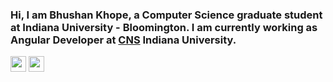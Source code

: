 ### Hi, I am Bhushan Khope, a Computer Science graduate student at Indiana University - Bloomington. I am currently working as Angular Developer at [CNS](https://cns.iu.edu/) Indiana University.

<p><a href="https://www.linkedin.com/in/bhushankhope/"><img src="https://img.shields.io/badge/linkedin-%230077B5.svg?&style=for-the-badge&logo=linkedin&logoColor=white" height=25></a>
<a href="mailto:bhushankhope@gmail.com"><img src="https://img.shields.io/badge/Gmail-D14836?style=for-the-badge&logo=gmail&logoColor=white" height=25></a></p>
